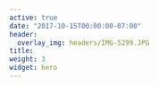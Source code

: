 ```yaml
---
active: true
date: "2017-10-15T00:00:00-07:00"
header:
  overlay_img: headers/IMG-5299.JPG
title: 
weight: 3
widget: hero
---
```


